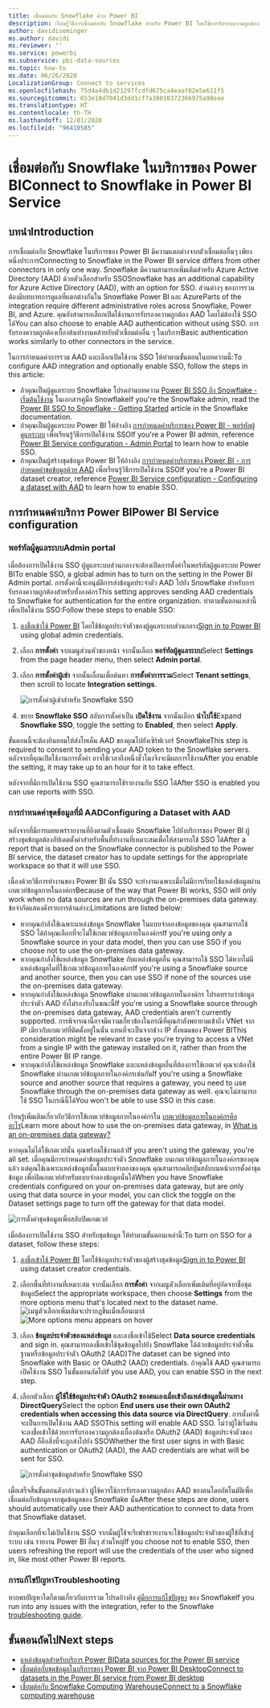 ```yaml
---
title: เชื่อมต่อกับ Snowflake ด้วย Power BI
description: เรียนรู้วิธีการเชื่อมต่อกับ Snowflake สำหรับ Power BI โดยใช้การรับรองความถูกต้อง SSO
author: davidiseminger
ms.author: davidi
ms.reviewer: ''
ms.service: powerbi
ms.subservice: pbi-data-sources
ms.topic: how-to
ms.date: 06/26/2020
LocalizationGroup: Connect to services
ms.openlocfilehash: 75d4a4db1d21297fcdfd675ca4eaaf82e5e611f5
ms.sourcegitcommit: 653e18d7041d3dd1cf7a38010372366975a98eae
ms.translationtype: HT
ms.contentlocale: th-TH
ms.lasthandoff: 12/01/2020
ms.locfileid: "96410585"
---
```

# <a name="connect-to-snowflake-in-power-bi-service"></a><span data-ttu-id="4c65d-103">เชื่อมต่อกับ Snowflake ในบริการของ Power BI</span><span class="sxs-lookup"><span data-stu-id="4c65d-103">Connect to Snowflake in Power BI Service</span></span>

## <a name="introduction"></a><span data-ttu-id="4c65d-104">บทนำ</span><span class="sxs-lookup"><span data-stu-id="4c65d-104">Introduction</span></span>

<span data-ttu-id="4c65d-105">การเชื่อมต่อกับ Snowflake ในบริการของ Power BI มีความแตกต่างจากตัวเชื่อมต่ออื่นๆ เพียงหนึ่งประการ</span><span class="sxs-lookup"><span data-stu-id="4c65d-105">Connecting to Snowflake in the Power BI service  differs from other connectors in only one way.</span></span> <span data-ttu-id="4c65d-106">Snowflake มีความสามารถเพิ่มเติมสำหรับ Azure Active Directory (AAD) ด้วยตัวเลือกสำหรับ SSO</span><span class="sxs-lookup"><span data-stu-id="4c65d-106">Snowflake has an additional capability for Azure Active Directory (AAD), with an option for SSO.</span></span> <span data-ttu-id="4c65d-107">ส่วนต่างๆ ของการรวมต้องมีบทบาทการดูแลที่แตกต่างกันใน Snowflake Power BI และ Azure</span><span class="sxs-lookup"><span data-stu-id="4c65d-107">Parts of the integration require different administrative roles across Snowflake, Power BI, and Azure.</span></span> <span data-ttu-id="4c65d-108">คุณยังสามารถเลือกเปิดใช้งานการรับรองความถูกต้อง AAD โดยไม่ต้องใช้ SSO ได้</span><span class="sxs-lookup"><span data-stu-id="4c65d-108">You can also choose to enable AAD authentication without using SSO.</span></span> <span data-ttu-id="4c65d-109">การรับรองความถูกต้องเบื้องต้นทำงานคล้ายกับตัวเชื่อมต่ออื่น ๆ ในบริการ</span><span class="sxs-lookup"><span data-stu-id="4c65d-109">Basic authentication works similarly to other connectors in the service.</span></span>

<span data-ttu-id="4c65d-110">ในการกำหนดค่าการรวม AAD และเลือกเปิดใช้งาน SSO ให้ทำตามขั้นตอนในบทความนี้:</span><span class="sxs-lookup"><span data-stu-id="4c65d-110">To configure AAD integration and optionally enable SSO, follow the steps in this article:</span></span>

* <span data-ttu-id="4c65d-111">ถ้าคุณเป็นผู้ดูแลระบบ Snowflake โปรดอ่านบทความ [Power BI SSO ถึง Snowflake - เริ่มต้นใช้งาน](https://docs.snowflake.com/en/user-guide/oauth-powerbi.html) ในเอกสารคู่มือ Snowflake</span><span class="sxs-lookup"><span data-stu-id="4c65d-111">If you're the Snowflake admin, read the [Power BI SSO to Snowflake - Getting Started](https://docs.snowflake.com/en/user-guide/oauth-powerbi.html) article in the Snowflake documentation.</span></span>
* <span data-ttu-id="4c65d-112">ถ้าคุณเป็นผู้ดูแลระบบ Power BI ให้อ้างอิง [การกำหนดค่าบริการของ Power BI - พอร์ทัลผู้ดูแลระบบ](service-connect-snowflake.md#admin-portal) เพื่อเรียนรู้วิธีการเปิดใช้งาน SSO</span><span class="sxs-lookup"><span data-stu-id="4c65d-112">If you're a Power BI admin, reference [Power BI Service configuration - Admin Portal](service-connect-snowflake.md#admin-portal) to learn how to enable SSO.</span></span>
* <span data-ttu-id="4c65d-113">ถ้าคุณเป็นผู้สร้างชุดข้อมูล Power BI ให้อ้างอิง [การกำหนดค่าบริการของ Power BI - การกำหนดค่าชุดข้อมูลด้วย AAD](service-connect-snowflake.md#configuring-a-dataset-with-aad) เพื่อเรียนรู้วิธีการเปิดใช้งาน SSO</span><span class="sxs-lookup"><span data-stu-id="4c65d-113">If you're a Power BI dataset creator, reference [Power BI Service configuration - Configuring a dataset with AAD](service-connect-snowflake.md#configuring-a-dataset-with-aad) to learn how to enable SSO.</span></span>

## <a name="power-bi-service-configuration"></a><span data-ttu-id="4c65d-114">การกำหนดค่าบริการ Power BI</span><span class="sxs-lookup"><span data-stu-id="4c65d-114">Power BI Service configuration</span></span>

### <a name="admin-portal"></a><span data-ttu-id="4c65d-115">พอร์ทัลผู้ดูแลระบบ</span><span class="sxs-lookup"><span data-stu-id="4c65d-115">Admin portal</span></span>

<span data-ttu-id="4c65d-116">เมื่อต้องการเปิดใช้งาน SSO ผู้ดูแลระบบส่วนกลางจะต้องเปิดการตั้งค่าในพอร์ทัลผู้ดูแลระบบ Power BI</span><span class="sxs-lookup"><span data-stu-id="4c65d-116">To enable SSO, a global admin has to turn on the setting in the Power BI Admin portal.</span></span> <span data-ttu-id="4c65d-117">การตั้งค่านี้จะอนุมัติการส่งข้อมูลประจำตัว AAD ไปยัง Snowflake สำหรับการรับรองความถูกต้องสำหรับทั้งองค์กร</span><span class="sxs-lookup"><span data-stu-id="4c65d-117">This setting approves sending AAD credentials to Snowflake for authentication for the entire organization.</span></span> <span data-ttu-id="4c65d-118">ทำตามขั้นตอนเหล่านี้เพื่อเปิดใช้งาน SSO:</span><span class="sxs-lookup"><span data-stu-id="4c65d-118">Follow these steps to enable SSO:</span></span>

1. <span data-ttu-id="4c65d-119">[ลงชื่อเข้าใช้ Power BI](https://app.powerbi.com) โดยใช้ข้อมูลประจำตัวของผู้ดูแลระบบส่วนกลาง</span><span class="sxs-lookup"><span data-stu-id="4c65d-119">[Sign in to Power BI](https://app.powerbi.com) using global admin credentials.</span></span>
1. <span data-ttu-id="4c65d-120">เลือก **การตั้งค่า** จากเมนูส่วนหัวของหน้า จากนั้นเลือก **พอร์ทัลผู้ดูแลระบบ**</span><span class="sxs-lookup"><span data-stu-id="4c65d-120">Select **Settings** from the page header menu, then select **Admin portal**.</span></span>
1. <span data-ttu-id="4c65d-121">เลือก **การตั้งค่าผู้เช่า** จากนั้นเลื่อนเพื่อค้นหา **การตั้งค่าการรวม**</span><span class="sxs-lookup"><span data-stu-id="4c65d-121">Select **Tenant settings**, then scroll to locate **Integration settings**.</span></span>

   ![การตั้งค่าผู้เช่าสำหรับ Snowflake SSO](media/service-connect-snowflake/snowflake-sso-tenant.png)

4. <span data-ttu-id="4c65d-123">ขยาย **Snowflake SSO** สลับการตั้งค่าเป็น **เปิดใช้งาน** จากนั้นเลือก **นำไปใช้**</span><span class="sxs-lookup"><span data-stu-id="4c65d-123">Expand **Snowflake SSO**, toggle the setting to **Enabled**, then select **Apply**.</span></span>

<span data-ttu-id="4c65d-124">ขั้นตอนนี้จะต้องยินยอมให้ส่งโทเค็น AAD ของคุณไปยังเซิร์ฟเวอร์ Snowflake</span><span class="sxs-lookup"><span data-stu-id="4c65d-124">This step is required to consent to sending your AAD token to the  Snowflake  servers.</span></span> <span data-ttu-id="4c65d-125">หลังจากที่คุณเปิดใช้งานการตั้งค่า อาจใช้เวลาถึงหนึ่งชั่วโมงจึงจะมีผลการใช้งาน</span><span class="sxs-lookup"><span data-stu-id="4c65d-125">After you enable the setting, it may take up to an hour for it to take effect.</span></span>

<span data-ttu-id="4c65d-126">หลังจากที่มีการเปิดใช้งาน SSO คุณสามารถใช้รายงานกับ SSO ได้</span><span class="sxs-lookup"><span data-stu-id="4c65d-126">After SSO is enabled you can use reports with SSO.</span></span>

### <a name="configuring-a-dataset-with-aad"></a><span data-ttu-id="4c65d-127">การกำหนดค่าชุดข้อมูลที่มี AAD</span><span class="sxs-lookup"><span data-stu-id="4c65d-127">Configuring a Dataset with AAD</span></span>

<span data-ttu-id="4c65d-128">หลังจากที่มีการเผยแพร่รายงานที่อิงตามตัวเชื่อมต่อ Snowflake ไปยังบริการของ Power BI ผู้สร้างชุดข้อมูลต้องอัปเดตตั้งค่าสำหรับพื้นที่ทำงานที่เหมาะสมเพื่อให้สามารถใช้ SSO ได้</span><span class="sxs-lookup"><span data-stu-id="4c65d-128">After a report that is based on the Snowflake connector is published to the Power BI service, the dataset creator has to update settings for the appropriate workspace so that it will use SSO.</span></span>

<span data-ttu-id="4c65d-129">เนื่องด้วยวิธีการทำงานของ Power BI นั้น SSO จะทำงานเฉพาะเมื่อไม่มีการเรียกใช้แหล่งข้อมูลผ่านเกตเวย์ข้อมูลภายในองค์กร</span><span class="sxs-lookup"><span data-stu-id="4c65d-129">Because of the way that Power BI works, SSO will only work when no data sources are run through the on-premises data gateway.</span></span> <span data-ttu-id="4c65d-130">ข้อจำกัดแสดงดังรายการด้านล่าง:</span><span class="sxs-lookup"><span data-stu-id="4c65d-130">Limitations are listed below:</span></span>

* <span data-ttu-id="4c65d-131">หากคุณกำลังใช้เฉพาะแหล่งข้อมูล Snowflake ในแบบจำลองข้อมูลของคุณ คุณสามารถใช้ SSO ได้ถ้าคุณเลือกที่จะไม่ใช้เกตเวย์ข้อมูลภายในองค์กร</span><span class="sxs-lookup"><span data-stu-id="4c65d-131">If you're using only a Snowflake source in your data model, then you can use SSO if you choose not to use the on-premises data gateway.</span></span>
* <span data-ttu-id="4c65d-132">หากคุณกำลังใช้แหล่งข้อมูล Snowflake กับแหล่งข้อมูลอื่น คุณสามารถใช้ SSO ได้หากไม่มีแหล่งข้อมูลใดที่ใช้เกตเวย์ข้อมูลภายในองค์กร</span><span class="sxs-lookup"><span data-stu-id="4c65d-132">If you're using a Snowflake source and another source, then you can use SSO if none of the sources use the on-premises data gateway.</span></span>
* <span data-ttu-id="4c65d-133">หากคุณกำลังใช้แหล่งข้อมูล Snowflake ผ่านเกตเวย์ข้อมูลภายในองค์กร โปรดทราบว่าข้อมูลประจำตัว AAD ยังไม่รองรับในขณะนี้</span><span class="sxs-lookup"><span data-stu-id="4c65d-133">If you're using a Snowflake source through the on-premises data gateway, AAD credentials aren't currently supported.</span></span> <span data-ttu-id="4c65d-134">การพิจารณานี้อาจมีความเกี่ยวข้องในกรณีที่คุณกำลังพยายามเข้าถึง VNet จาก IP เดียวกับเกตเวย์ที่ติดตั้งอยู่ในนั้น แทนที่จะเป็นจากช่วง IP ทั้งหมดของ Power BI</span><span class="sxs-lookup"><span data-stu-id="4c65d-134">This consideration might be relevant in case you're trying to access a VNet from a single IP with the gateway installed on it, rather than from the entire Power BI IP range.</span></span>
* <span data-ttu-id="4c65d-135">หากคุณกำลังใช้แหล่งข้อมูล Snowflake และแหล่งข้อมูลอื่นที่ต้องการใช้เกตเวย์ คุณจะต้องใช้ Snowflake ผ่านเกตเวย์ข้อมูลภายในองค์กรเช่นกัน</span><span class="sxs-lookup"><span data-stu-id="4c65d-135">If you're using a Snowflake source and another source that requires a gateway, you need to use Snowflake through the on-premises data gateway as well.</span></span> <span data-ttu-id="4c65d-136">คุณจะไม่สามารถใช้ SSO ในกรณีนี้ได้</span><span class="sxs-lookup"><span data-stu-id="4c65d-136">You won't be able to use SSO in this case.</span></span>

<span data-ttu-id="4c65d-137">เรียนรู้เพิ่มเติมเกี่ยวกับวิธีการใช้เกตเวย์ข้อมูลภายในองค์กรใน [เกตเวย์ข้อมูลภายในองค์กรคืออะไร](service-gateway-onprem.md)</span><span class="sxs-lookup"><span data-stu-id="4c65d-137">Learn more about how to use the on-premises data gateway, in [What is an on-premises data gateway?](service-gateway-onprem.md)</span></span>

<span data-ttu-id="4c65d-138">หากคุณไม่ได้ใช้เกตเวย์นั้น คุณพร้อมใช้งานแล้ว</span><span class="sxs-lookup"><span data-stu-id="4c65d-138">If you aren't using the gateway, you're all set.</span></span> <span data-ttu-id="4c65d-139">เมื่อคุณมีการกำหนดค่าข้อมูลประจำตัว Snowflake บนเกตเวย์ข้อมูลภายในองค์กรของคุณแล้ว แต่คุณใช้เฉพาะแหล่งข้อมูลนั้นในแบบจำลองของคุณ คุณสามารถคลิกปุ่มสลับบนหน้าการตั้งค่าชุดข้อมูล เพื่อปิดเกตเวย์สำหรับแบบจำลองข้อมูลนั้นได้</span><span class="sxs-lookup"><span data-stu-id="4c65d-139">When you have Snowflake credentials configured on your on-premises data gateway, but are only using that data source in your model, you can click the toggle on the Dataset settings page to turn off the gateway for that data model.</span></span>

![การตั้งค่าชุดข้อมูลเพื่อสลับปิดเกตเวย์](media/service-connect-snowflake/snowflake-gateway-toggle-off.png)

<span data-ttu-id="4c65d-141">เมื่อต้องการเปิดใช้งาน SSO สำหรับชุดข้อมูล ให้ทำตามขั้นตอนเหล่านี้:</span><span class="sxs-lookup"><span data-stu-id="4c65d-141">To turn on SSO for a dataset, follow these steps:</span></span>

1. <span data-ttu-id="4c65d-142">[ลงชื่อเข้าใช้ Power BI](https://app.powerbi.com) โดยใช้ข้อมูลประจำตัวของผู้สร้างชุดข้อมูล</span><span class="sxs-lookup"><span data-stu-id="4c65d-142">[Sign in to Power BI](https://app.powerbi.com) using dataset creator credentials.</span></span>
1. <span data-ttu-id="4c65d-143">เลือกพื้นที่ทำงานที่เหมาะสม จากนั้นเลือก **การตั้งค่า** จากเมนูตัวเลือกเพิ่มเติมที่อยู่ถัดจากชื่อชุดข้อมูล</span><span class="sxs-lookup"><span data-stu-id="4c65d-143">Select the appropriate workspace, then choose **Settings** from the more options menu that's located next to the dataset name.</span></span>
  <span data-ttu-id="4c65d-144">![เมนูตัวเลือกเพิ่มเติมจะปรากฏขึ้นเมื่อเลื่อนเมาส์](media/service-connect-snowflake/dataset-settings-2.png)</span><span class="sxs-lookup"><span data-stu-id="4c65d-144">![More options menu appears on hover](media/service-connect-snowflake/dataset-settings-2.png)</span></span>
1. <span data-ttu-id="4c65d-145">เลือก **ข้อมูลประจำตัวของแหล่งข้อมูล** และลงชื่อเข้าใช้</span><span class="sxs-lookup"><span data-stu-id="4c65d-145">Select **Data source credentials** and sign in.</span></span> <span data-ttu-id="4c65d-146">คุณสามารถลงชื่อเข้าใช้ชุดข้อมูลไปยัง Snowflake ได้ด้วยข้อมูลประจำตัวพื้นฐานหรือข้อมูลประจำตัว OAuth2 (AAD)</span><span class="sxs-lookup"><span data-stu-id="4c65d-146">The dataset can be signed into Snowflake with Basic or OAuth2 (AAD) credentials.</span></span> <span data-ttu-id="4c65d-147">ถ้าคุณใช้ AAD คุณสามารถเปิดใช้งาน SSO ในขั้นตอนถัดไป</span><span class="sxs-lookup"><span data-stu-id="4c65d-147">if you use AAD, you can enable SSO in the next step.</span></span>
1. <span data-ttu-id="4c65d-148">เลือกตัวเลือก **ผู้ใช้ใช้ข้อมูลประจำตัว OAuth2 ของตนเองเมื่อเข้าถึงแหล่งข้อมูลนี้ผ่านทาง DirectQuery**</span><span class="sxs-lookup"><span data-stu-id="4c65d-148">Select the option **End users use their own OAuth2 credentials when accessing this data source via DirectQuery**.</span></span> <span data-ttu-id="4c65d-149">การตั้งค่านี้จะเป็นการเปิดใช้งาน AAD SSO</span><span class="sxs-lookup"><span data-stu-id="4c65d-149">This setting will enable AAD SSO.</span></span> <span data-ttu-id="4c65d-150">ไม่ว่าผู้ใช้เริ่มต้นจะลงชื่อเข้าใช้ด้วยการรับรองความถูกต้องเบื้องต้นหรือ OAuth2 (AAD) ข้อมูลประจำตัวของ AAD ก็คือสิ่งที่จะถูกส่งไปยัง SSO</span><span class="sxs-lookup"><span data-stu-id="4c65d-150">Whether the first user signs in with Basic authentication or OAuth2 (AAD), the AAD credentials are what will be sent for SSO.</span></span>

    ![การตั้งค่าชุดข้อมูลสำหรับ Snowflake SSO](media/service-connect-snowflake/snowflake-sso-cred-ui.png)

<span data-ttu-id="4c65d-152">เมื่อเสร็จสิ้นขั้นตอนดังกล่าวแล้ว ผู้ใช้ควรใช้การรับรองความถูกต้อง AAD ของตนโดยอัตโนมัติเพื่อเชื่อมต่อกับข้อมูลจากชุดข้อมูลของ Snowflake นั้น</span><span class="sxs-lookup"><span data-stu-id="4c65d-152">After these steps are done, users should automatically use their AAD authentication to connect to data from that Snowflake dataset.</span></span>

<span data-ttu-id="4c65d-153">ถ้าคุณเลือกที่จะไม่เปิดใช้งาน SSO จากนั้นผู้ใช้จะรีเฟรชรายงานจะใช้ข้อมูลประจำตัวของผู้ใช้ที่เข้าสู่ระบบ เช่น รายงาน Power BI อื่นๆ ส่วนใหญ่</span><span class="sxs-lookup"><span data-stu-id="4c65d-153">If you choose not to enable SSO, then users refreshing the report will use the credentials of the user who signed in, like most other Power BI reports.</span></span>

### <a name="troubleshooting"></a><span data-ttu-id="4c65d-154">การแก้ไขปัญหา</span><span class="sxs-lookup"><span data-stu-id="4c65d-154">Troubleshooting</span></span>

<span data-ttu-id="4c65d-155">หากพบปัญหาใดก็ตามเกี่ยวกับการรวม โปรดอ้างอิง [คู่มือการแก้ไขปัญหา](https://docs.snowflake.com/en/user-guide/oauth-powerbi.html#troubleshooting) ของ Snowflake</span><span class="sxs-lookup"><span data-stu-id="4c65d-155">If you run into any issues with the integration, refer to the Snowflake [troubleshooting guide](https://docs.snowflake.com/en/user-guide/oauth-powerbi.html#troubleshooting).</span></span>

## <a name="next-steps"></a><span data-ttu-id="4c65d-156">ขั้นตอนถัดไป</span><span class="sxs-lookup"><span data-stu-id="4c65d-156">Next steps</span></span>

* [<span data-ttu-id="4c65d-157">แหล่งข้อมูลสำหรับบริการ Power BI</span><span class="sxs-lookup"><span data-stu-id="4c65d-157">Data sources for the Power BI service</span></span>](service-get-data.md)
* [<span data-ttu-id="4c65d-158">เชื่อมต่อกับชุดข้อมูลในบริการของ Power BI จาก Power BI Desktop</span><span class="sxs-lookup"><span data-stu-id="4c65d-158">Connect to datasets in the Power BI service from Power BI desktop</span></span>](desktop-report-lifecycle-datasets.md)
* [<span data-ttu-id="4c65d-159">เชื่อมต่อกับ Snowflake Computing Warehouse</span><span class="sxs-lookup"><span data-stu-id="4c65d-159">Connect to a Snowflake computing warehouse</span></span>](desktop-connect-snowflake.md)